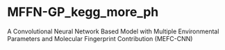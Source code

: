 # MFFN-GP_kegg_more_ph
A Convolutional Neural Network Based Model with Multiple Environmental Parameters and Molecular Fingerprint Contribution (MEFC-CNN)

